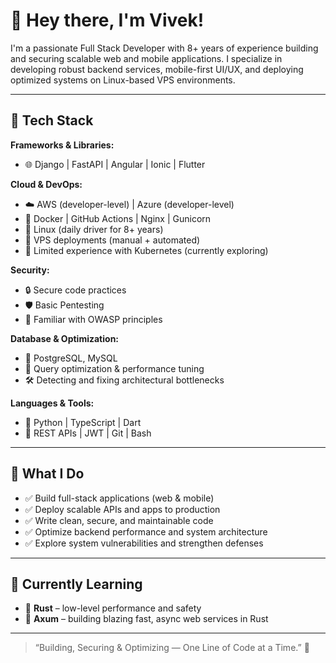 # 👋 Hey there, I'm Vivek!

I'm a passionate Full Stack Developer with 8+ years of experience building and securing scalable web and mobile applications. I specialize in developing robust backend services, mobile-first UI/UX, and deploying optimized systems on Linux-based VPS environments.

---

## 🚀 Tech Stack

**Frameworks & Libraries:**
- 🌐 Django | FastAPI | Angular | Ionic | Flutter

**Cloud & DevOps:**
- ☁️ AWS (developer-level) | Azure (developer-level)
- 🐳 Docker | GitHub Actions | Nginx | Gunicorn
- 🐧 Linux (daily driver for 8+ years)
- 🚀 VPS deployments (manual + automated)
- 🧩 Limited experience with Kubernetes (currently exploring)

**Security:**
- 🔒 Secure code practices
- 🛡️ Basic Pentesting
- 🧠 Familiar with OWASP principles

**Database & Optimization:**
- 💽 PostgreSQL, MySQL
- 🧪 Query optimization & performance tuning
- 🛠️ Detecting and fixing architectural bottlenecks

**Languages & Tools:**
- 🧰 Python | TypeScript | Dart
- 🧪 REST APIs | JWT | Git | Bash

---

## 🧠 What I Do

- ✅ Build full-stack applications (web & mobile)
- ✅ Deploy scalable APIs and apps to production
- ✅ Write clean, secure, and maintainable code
- ✅ Optimize backend performance and system architecture
- ✅ Explore system vulnerabilities and strengthen defenses

---

## 🌱 Currently Learning

- 🦀 **Rust** – low-level performance and safety
- 🚀 **Axum** – building blazing fast, async web services in Rust
---

> “Building, Securing & Optimizing — One Line of Code at a Time.” 🔧
